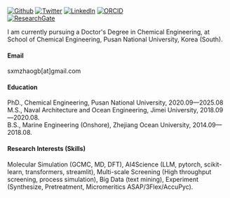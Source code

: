 

[![Github](https://img.shields.io/badge/sxm13-github-blue?logo=github)](https://github.com/sxm13)
[![Twitter](https://img.shields.io/badge/Twitter-@Guobin_Zhao-blue?logo=twitter)](https://twitter.com/Guobin_Zhao)
[![LinkedIn](https://img.shields.io/badge/LinkedIn-guobin--zhao--427818256-blue?logo=linkedin)](https://www.linkedin.com/in/guobin-zhao-427818256)
[![ORCID](https://img.shields.io/badge/ORCID-0000--0002--7728--4211-a6ce39?logo=orcid&logoColor=white)](https://orcid.org/0000-0002-7728-4211)                                                                 
[![ResearchGate](https://img.shields.io/badge/ResearchGate-00CCBB?logo=researchgate&logoColor=white)](https://www.researchgate.net/profile/Zhao-Guobin?ev=hdr_xprf)
                
I am currently pursuing a Doctor's Degree in Chemical Engineering, at School of Chemical Engineering, Pusan National University, Korea (South).

#### Email
sxmzhaogb[at]gmail.com

#### Education
PhD., Chemical Engineering, Pusan National University, 2020.09—2025.08                             
M.S., Naval Architecture and Ocean Engineering, Jimei University, 2018.09—2020.08.                               
B.S., Marine Engineering (Onshore), Zhejiang Ocean University, 2014.09—2018.08.                             

#### Research Interests (Skills)
Molecular Simulation (GCMC, MD, DFT), AI4Science (LLM, pytorch, scikit-learn, transformers, streamlit), Multi-scale Screening (High throughput screening, process simulation), Big Data (text mining), Experiment (Synthesize, Pretreatment, Micromeritics ASAP/3Flex/AccuPyc).

